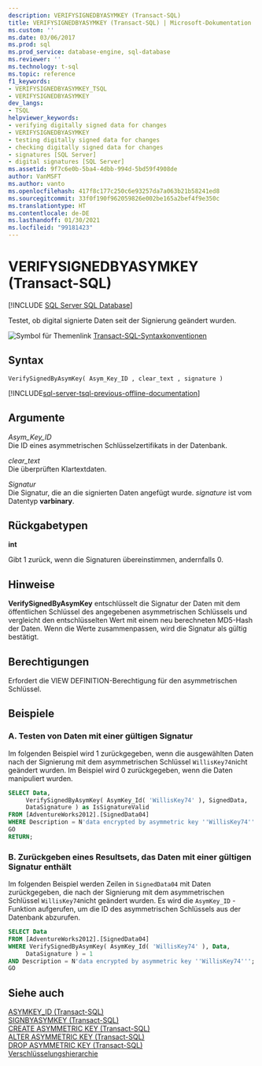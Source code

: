 ```yaml
---
description: VERIFYSIGNEDBYASYMKEY (Transact-SQL)
title: VERIFYSIGNEDBYASYMKEY (Transact-SQL) | Microsoft-Dokumentation
ms.custom: ''
ms.date: 03/06/2017
ms.prod: sql
ms.prod_service: database-engine, sql-database
ms.reviewer: ''
ms.technology: t-sql
ms.topic: reference
f1_keywords:
- VERIFYSIGNEDBYASYMKEY_TSQL
- VERIFYSIGNEDBYASYMKEY
dev_langs:
- TSQL
helpviewer_keywords:
- verifying digitally signed data for changes
- VERIFYSIGNEDBYASYMKEY
- testing digitally signed data for changes
- checking digitally signed data for changes
- signatures [SQL Server]
- digital signatures [SQL Server]
ms.assetid: 9f7c6e0b-5ba4-4dbb-994d-5bd59f4908de
author: VanMSFT
ms.author: vanto
ms.openlocfilehash: 417f8c177c250c6e93257da7a063b21b58241ed8
ms.sourcegitcommit: 33f0f190f962059826e002be165a2bef4f9e350c
ms.translationtype: HT
ms.contentlocale: de-DE
ms.lasthandoff: 01/30/2021
ms.locfileid: "99181423"
---
```

# <a name="verifysignedbyasymkey-transact-sql"></a>VERIFYSIGNEDBYASYMKEY (Transact-SQL)
[!INCLUDE [SQL Server SQL Database](../../includes/applies-to-version/sql-asdb.md)]

  Testet, ob digital signierte Daten seit der Signierung geändert wurden.  
  
 ![Symbol für Themenlink](../../database-engine/configure-windows/media/topic-link.gif "Symbol für Themenlink") [Transact-SQL-Syntaxkonventionen](../../t-sql/language-elements/transact-sql-syntax-conventions-transact-sql.md)  
  
## <a name="syntax"></a>Syntax  
  
```syntaxsql
VerifySignedByAsymKey( Asym_Key_ID , clear_text , signature )  
```  
  
[!INCLUDE[sql-server-tsql-previous-offline-documentation](../../includes/sql-server-tsql-previous-offline-documentation.md)]

## <a name="arguments"></a>Argumente
 *Asym_Key_ID*  
 Die ID eines asymmetrischen Schlüsselzertifikats in der Datenbank.  
  
 *clear_text*  
 Die überprüften Klartextdaten.  
  
 *Signatur*  
 Die Signatur, die an die signierten Daten angefügt wurde. *signature* ist vom Datentyp **varbinary**.  
  
## <a name="return-types"></a>Rückgabetypen  
 **int**  
  
 Gibt 1 zurück, wenn die Signaturen übereinstimmen, andernfalls 0.  
  
## <a name="remarks"></a>Hinweise  
 **VerifySignedByAsymKey** entschlüsselt die Signatur der Daten mit dem öffentlichen Schlüssel des angegebenen asymmetrischen Schlüssels und vergleicht den entschlüsselten Wert mit einem neu berechneten MD5-Hash der Daten. Wenn die Werte zusammenpassen, wird die Signatur als gültig bestätigt.  
  
## <a name="permissions"></a>Berechtigungen  
 Erfordert die VIEW DEFINITION-Berechtigung für den asymmetrischen Schlüssel.  
  
## <a name="examples"></a>Beispiele  
  
### <a name="a-testing-for-data-with-a-valid-signature"></a>A. Testen von Daten mit einer gültigen Signatur  
 Im folgenden Beispiel wird 1 zurückgegeben, wenn die ausgewählten Daten nach der Signierung mit dem asymmetrischen Schlüssel `WillisKey74`nicht geändert wurden. Im Beispiel wird 0 zurückgegeben, wenn die Daten manipuliert wurden.  
  
```sql
SELECT Data,  
     VerifySignedByAsymKey( AsymKey_Id( 'WillisKey74' ), SignedData,  
     DataSignature ) as IsSignatureValid  
FROM [AdventureWorks2012].[SignedData04]   
WHERE Description = N'data encrypted by asymmetric key ''WillisKey74''';  
GO  
RETURN;  
```  
  
### <a name="b-returning-a-result-set-that-contains-data-with-a-valid-signature"></a>B. Zurückgeben eines Resultsets, das Daten mit einer gültigen Signatur enthält  
 Im folgenden Beispiel werden Zeilen in `SignedData04` mit Daten zurückgegeben, die nach der Signierung mit dem asymmetrischen Schlüssel `WillisKey74`nicht geändert wurden. Es wird die `AsymKey_ID` -Funktion aufgerufen, um die ID des asymmetrischen Schlüssels aus der Datenbank abzurufen.  
  
```sql
SELECT Data   
FROM [AdventureWorks2012].[SignedData04]   
WHERE VerifySignedByAsymKey( AsymKey_Id( 'WillisKey74' ), Data,  
     DataSignature ) = 1  
AND Description = N'data encrypted by asymmetric key ''WillisKey74''';  
GO  
```  
  
## <a name="see-also"></a>Siehe auch  
 [ASYMKEY_ID &#40;Transact-SQL&#41;](../../t-sql/functions/asymkey-id-transact-sql.md)   
 [SIGNBYASYMKEY &#40;Transact-SQL&#41;](../../t-sql/functions/signbyasymkey-transact-sql.md)   
 [CREATE ASYMMETRIC KEY &#40;Transact-SQL&#41;](../../t-sql/statements/create-asymmetric-key-transact-sql.md)   
 [ALTER ASYMMETRIC KEY &#40;Transact-SQL&#41;](../../t-sql/statements/alter-asymmetric-key-transact-sql.md)   
 [DROP ASYMMETRIC KEY &#40;Transact-SQL&#41;](../../t-sql/statements/drop-asymmetric-key-transact-sql.md)   
 [Verschlüsselungshierarchie](../../relational-databases/security/encryption/encryption-hierarchy.md)  
  
  
